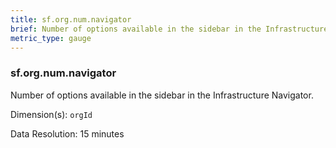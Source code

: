```yaml
---
title: sf.org.num.navigator
brief: Number of options available in the sidebar in the Infrastructure Navigator
metric_type: gauge
---
```

### sf.org.num.navigator

Number of options available in the sidebar in the Infrastructure Navigator.

Dimension(s): `orgId`

Data Resolution: 15 minutes
